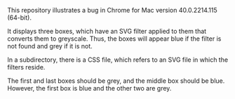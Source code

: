 This repository illustrates a bug in Chrome for Mac version 40.0.2214.115 (64-bit).

It displays three boxes, which have an SVG filter applied to them that converts them to greyscale.
Thus, the boxes will appear blue if the filter is not found and grey if it is not.

In a subdirectory, there is a CSS file, which refers to an SVG file in which the filters reside.

The first and last boxes should be grey, and the middle box should be blue.
However, the first box is blue and the other two are grey.
